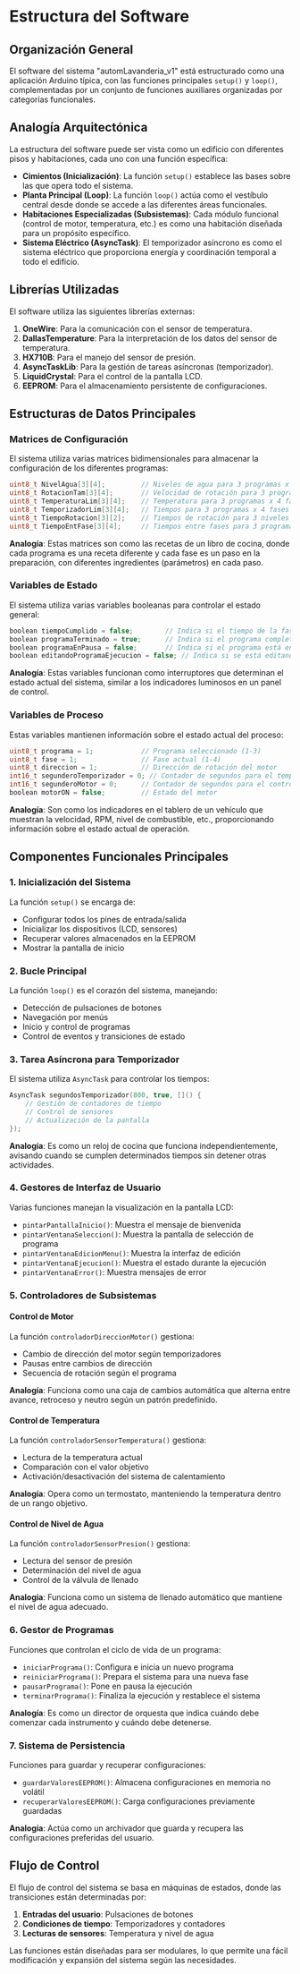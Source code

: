 # Estructura del Software

## Organización General

El software del sistema "automLavanderia_v1" está estructurado como una aplicación Arduino típica, con las funciones principales `setup()` y `loop()`, complementadas por un conjunto de funciones auxiliares organizadas por categorías funcionales.

## Analogía Arquitectónica

La estructura del software puede ser vista como un edificio con diferentes pisos y habitaciones, cada uno con una función específica:

- **Cimientos (Inicialización)**: La función `setup()` establece las bases sobre las que opera todo el sistema.
- **Planta Principal (Loop)**: La función `loop()` actúa como el vestíbulo central desde donde se accede a las diferentes áreas funcionales.
- **Habitaciones Especializadas (Subsistemas)**: Cada módulo funcional (control de motor, temperatura, etc.) es como una habitación diseñada para un propósito específico.
- **Sistema Eléctrico (AsyncTask)**: El temporizador asíncrono es como el sistema eléctrico que proporciona energía y coordinación temporal a todo el edificio.

## Librerías Utilizadas

El software utiliza las siguientes librerías externas:

1. **OneWire**: Para la comunicación con el sensor de temperatura.
2. **DallasTemperature**: Para la interpretación de los datos del sensor de temperatura.
3. **HX710B**: Para el manejo del sensor de presión.
4. **AsyncTaskLib**: Para la gestión de tareas asíncronas (temporizador).
5. **LiquidCrystal**: Para el control de la pantalla LCD.
6. **EEPROM**: Para el almacenamiento persistente de configuraciones.

## Estructuras de Datos Principales

### Matrices de Configuración

El sistema utiliza varias matrices bidimensionales para almacenar la configuración de los diferentes programas:

```c
uint8_t NivelAgua[3][4];         // Niveles de agua para 3 programas x 4 fases
uint8_t RotacionTam[3][4];       // Velocidad de rotación para 3 programas x 4 fases
uint8_t TemperaturaLim[3][4];    // Temperatura para 3 programas x 4 fases
uint8_t TemporizadorLim[3][4];   // Tiempos para 3 programas x 4 fases
uint8_t TiempoRotacion[3][2];    // Tiempos de rotación para 3 niveles de velocidad
uint8_t TiempoEntFase[3][4];     // Tiempos entre fases para 3 programas x 4 fases
```

**Analogía**: Estas matrices son como las recetas de un libro de cocina, donde cada programa es una receta diferente y cada fase es un paso en la preparación, con diferentes ingredientes (parámetros) en cada paso.

### Variables de Estado

El sistema utiliza varias variables booleanas para controlar el estado general:

```c
boolean tiempoCumplido = false;        // Indica si el tiempo de la fase actual ha terminado
boolean programaTerminado = true;      // Indica si el programa completo ha terminado
boolean programaEnPausa = false;       // Indica si el programa está en pausa
boolean editandoProgramaEjecucion = false; // Indica si se está editando un programa en ejecución
```

**Analogía**: Estas variables funcionan como interruptores que determinan el estado actual del sistema, similar a los indicadores luminosos en un panel de control.

### Variables de Proceso

Estas variables mantienen información sobre el estado actual del proceso:

```c
uint8_t programa = 1;            // Programa seleccionado (1-3)
uint8_t fase = 1;                // Fase actual (1-4)
uint8_t direccion = 1;           // Dirección de rotación del motor
int16_t segunderoTemporizador = 0; // Contador de segundos para el temporizador
int16_t segunderoMotor = 0;      // Contador de segundos para el control del motor
boolean motorON = false;         // Estado del motor
```

**Analogía**: Son como los indicadores en el tablero de un vehículo que muestran la velocidad, RPM, nivel de combustible, etc., proporcionando información sobre el estado actual de operación.

## Componentes Funcionales Principales

### 1. Inicialización del Sistema

La función `setup()` se encarga de:
- Configurar todos los pines de entrada/salida
- Inicializar los dispositivos (LCD, sensores)
- Recuperar valores almacenados en la EEPROM
- Mostrar la pantalla de inicio

### 2. Bucle Principal

La función `loop()` es el corazón del sistema, manejando:
- Detección de pulsaciones de botones
- Navegación por menús
- Inicio y control de programas
- Control de eventos y transiciones de estado

### 3. Tarea Asíncrona para Temporizador

El sistema utiliza `AsyncTask` para controlar los tiempos:

```c
AsyncTask segundosTemporizador(800, true, []() {
    // Gestión de contadores de tiempo
    // Control de sensores
    // Actualización de la pantalla
});
```

**Analogía**: Es como un reloj de cocina que funciona independientemente, avisando cuando se cumplen determinados tiempos sin detener otras actividades.

### 4. Gestores de Interfaz de Usuario

Varias funciones manejan la visualización en la pantalla LCD:
- `pintarPantallaInicio()`: Muestra el mensaje de bienvenida
- `pintarVentanaSeleccion()`: Muestra la pantalla de selección de programa
- `pintarVentanaEdicionMenu()`: Muestra la interfaz de edición
- `pintarVentanaEjecucion()`: Muestra el estado durante la ejecución
- `pintarVentanaError()`: Muestra mensajes de error

### 5. Controladores de Subsistemas

#### Control de Motor
La función `controladorDireccionMotor()` gestiona:
- Cambio de dirección del motor según temporizadores
- Pausas entre cambios de dirección
- Secuencia de rotación según el programa

**Analogía**: Funciona como una caja de cambios automática que alterna entre avance, retroceso y neutro según un patrón predefinido.

#### Control de Temperatura
La función `controladorSensorTemperatura()` gestiona:
- Lectura de la temperatura actual
- Comparación con el valor objetivo
- Activación/desactivación del sistema de calentamiento

**Analogía**: Opera como un termostato, manteniendo la temperatura dentro de un rango objetivo.

#### Control de Nivel de Agua
La función `controladorSensorPresion()` gestiona:
- Lectura del sensor de presión
- Determinación del nivel de agua
- Control de la válvula de llenado

**Analogía**: Funciona como un sistema de llenado automático que mantiene el nivel de agua adecuado.

### 6. Gestor de Programas

Funciones que controlan el ciclo de vida de un programa:
- `iniciarPrograma()`: Configura e inicia un nuevo programa
- `reiniciarPrograma()`: Prepara el sistema para una nueva fase
- `pausarPrograma()`: Pone en pausa la ejecución
- `terminarPrograma()`: Finaliza la ejecución y restablece el sistema

**Analogía**: Es como un director de orquesta que indica cuándo debe comenzar cada instrumento y cuándo debe detenerse.

### 7. Sistema de Persistencia

Funciones para guardar y recuperar configuraciones:
- `guardarValoresEEPROM()`: Almacena configuraciones en memoria no volátil
- `recuperarValoresEEPROM()`: Carga configuraciones previamente guardadas

**Analogía**: Actúa como un archivador que guarda y recupera las configuraciones preferidas del usuario.

## Flujo de Control

El flujo de control del sistema se basa en máquinas de estados, donde las transiciones están determinadas por:
1. **Entradas del usuario**: Pulsaciones de botones
2. **Condiciones de tiempo**: Temporizadores y contadores
3. **Lecturas de sensores**: Temperatura y nivel de agua

Las funciones están diseñadas para ser modulares, lo que permite una fácil modificación y expansión del sistema según las necesidades.
